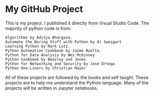 # My GitHub Project

This is my project. I published it directly from Visual Studio Code. The majority of python code is from:

    Algorithms by Aditya Bhargava.
    Automate the Boring Stuff with Python by Al Sweigart
    Learning Python by Mark Lutz.
    Python Automation Cookbook by Jaime Buelta.     
    Python for Data Analysis by Wes McKinney
    Python Cookbook by Beazley and Jones
    Python for Networking and Security by Jose Ortega
    Python One-Liners by Christian Mayer

All of these projects are followed by the books and self taught. These projects are to help me understand the Python language. 
Many of the projects will be written in Jupyter notebooks.
